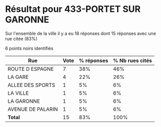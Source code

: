 # Résultat pour 433-PORTET SUR GARONNE

Sur l'ensemble de la ville il y a eu 18 réponses dont 15 réponses avec une rue citée (83%)

6 points noirs identifiés

| Rue | Vote | % réponses | % Nb rues cités|
|-----|------|------------|----------------|
| ROUTE D ESPAGNE | 7 | 38% | 46%|
| LA GARE | 4 | 22% | 26%|
| ALLEE DES SPORTS | 1 | 5% | 6%|
| LA VILLE | 1 | 5% | 6%|
| LA GARONNE | 1 | 5% | 6%|
| AVENUE DE PALARIN | 1 | 5% | 6%|
| **Total** | 15 | 83% | 100%|
